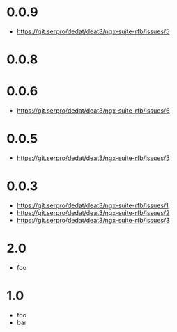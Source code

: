 
# 0.0.9
- https://git.serpro/dedat/deat3/ngx-suite-rfb/issues/5

# 0.0.8

# 0.0.6
- https://git.serpro/dedat/deat3/ngx-suite-rfb/issues/6

# 0.0.5
- https://git.serpro/dedat/deat3/ngx-suite-rfb/issues/5

# 0.0.3
- https://git.serpro/dedat/deat3/ngx-suite-rfb/issues/1
- https://git.serpro/dedat/deat3/ngx-suite-rfb/issues/2
- https://git.serpro/dedat/deat3/ngx-suite-rfb/issues/3
# 2.0
- foo
    
# 1.0
- foo
- bar
    
